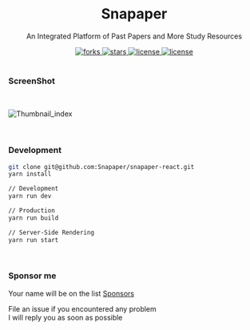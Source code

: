 <div align="center">
  <h1>Snapaper</h1>
  <p>An Integrated Platform of Past Papers and More Study Resources</p>
  <a href="https://github.com/Snapaper/snapaper-react/network/members">
    <img src="https://img.shields.io/github/forks/Snapaper/snapaper-react.svg" alt="forks">
  </a>

  <a href="https://github.com/Snapaper/snapaper-react/stargazers">
    <img src="https://img.shields.io/github/stars/Snapaper/snapaper-react.svg" alt="stars">
  </a>

  <a href="https://github.com/Snapaper/snapaper-react/blob/master/LICENSE">
    <img src="https://img.shields.io/github/license/Snapaper/snapaper-react.svg" alt="license">
  </a>

  <a href="https://travis-ci.com/Snapaper/snapaper-react">
    <img src="https://travis-ci.com/Snapaper/snapaper-react.svg?branch=master" alt="license">
  </a>
</div>


<br/>

### ScreenShot
<br/>

![Thumbnail_index](https://i.loli.net/2020/05/04/i3dPmcohslFXgI9.png)


<br/>


### Development
```bash
git clone git@github.com:Snapaper/snapaper-react.git
yarn install
```

```bash
// Development
yarn run dev
```

```bash
// Production
yarn run build
```

```bash
// Server-Side Rendering
yarn run start
```


<br/>


### Sponsor me
Your name will be on the list [Sponsors](https://www.ouorz.com/sponsor)
<br/>

File an issue if you encountered any problem
<br/>
I will reply you as soon as possible
